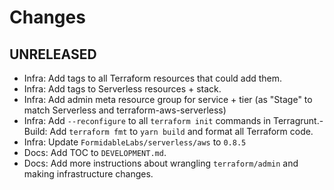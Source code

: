 Changes
=======

## UNRELEASED

- Infra: Add tags to all Terraform resources that could add them.
- Infra: Add tags to Serverless resources + stack.
- Infra: Add admin meta resource group for service + tier (as "Stage" to match Serverless and terraform-aws-serverless)
- Infra: Add `--reconfigure` to all `terraform init` commands in Terragrunt.- Build: Add `terraform fmt` to `yarn build` and format all Terraform code.
- Infra: Update `FormidableLabs/serverless/aws` to `0.8.5`
- Docs: Add TOC to `DEVELOPMENT.md`.
- Docs: Add more instructions about wrangling `terraform/admin` and making infrastructure changes.
